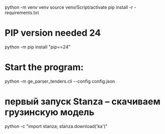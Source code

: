 python -m venv venv
source venv/Script/activate
pip install -r -requirements.txt

# PIP version needed 24

python -m pip install "pip==24"

# Start the program:

<!-- python -m ge_parser_tenders.cli --reset-cache --no-headless --max-pages [n] -->

python -m ge_parser_tenders.cli --config config.json

# первый запуск Stanza – скачиваем грузинскую модель

python -c "import stanza; stanza.download('ka')"
